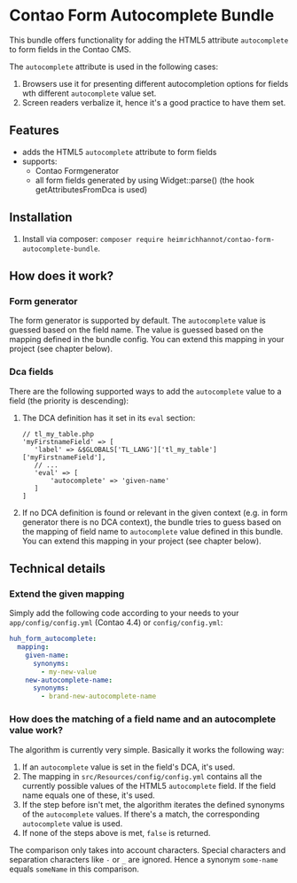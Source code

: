 # Contao Form Autocomplete Bundle

This bundle offers functionality for adding the HTML5 attribute `autocomplete` to form fields in the Contao CMS.

The `autocomplete` attribute is used in the following cases:

1. Browsers use it for presenting different autocompletion options for fields wth different `autocomplete` value set.
1. Screen readers verbalize it, hence it's a good practice to have them set.

## Features

- adds the HTML5 `autocomplete` attribute to form fields
- supports:
  - Contao Formgenerator
  - all form fields generated by using Widget::parse() (the hook getAttributesFromDca is used)

## Installation

1. Install via composer: `composer require heimrichhannot/contao-form-autocomplete-bundle`.

## How does it work?

### Form generator

The form generator is supported by default. The `autocomplete` value is guessed based on the field name. 
The value is guessed based on the mapping defined in the bundle config. You can extend this mapping in your project (see chapter below).

### Dca fields

There are the following supported ways to add the `autocomplete` value to a field (the priority is descending):

1. The DCA definition has it set in its `eval` section:
    ```
    // tl_my_table.php
    'myFirstnameField' => [
       'label' => &$GLOBALS['TL_LANG']['tl_my_table']['myFirstnameField'],
       // ...
       'eval' => [
           'autocomplete' => 'given-name'
       ]
    ]
    ```
1. If no DCA definition is found or relevant in the given context (e.g. in form generator there is no DCA context), the bundle tries to guess based on the mapping
   of field name to `autocomplete` value defined in this bundle. You can extend this mapping in your project (see chapter below).

## Technical details

### Extend the given mapping

Simply add the following code according to your needs to your `app/config/config.yml` (Contao 4.4) or `config/config.yml`:

```yaml
huh_form_autocomplete:
  mapping:
    given-name:
      synonyms:
        - my-new-value
    new-autocomplete-name:
      synonyms:
        - brand-new-autocomplete-name
```

### How does the matching of a field name and an autocomplete value work?

The algorithm is currently very simple. Basically it works the following way:

1. If an `autocomplete` value is set in the field's DCA, it's used.
1. The mapping in `src/Resources/config/config.yml` contains all the currently possible values of the HTML5 `autocomplete` field. If the field name equals one of these, it's used.
1. If the step before isn't met, the algorithm iterates the defined synonyms of the `autocomplete` values. If there's a match, the corresponding `autocomplete` value is used.
1. If none of the steps above is met, `false` is returned.

The comparison only takes into account characters. Special characters and separation characters like `-` or `_` are ignored. Hence a synonym `some-name` equals `someName` in
this comparison.
